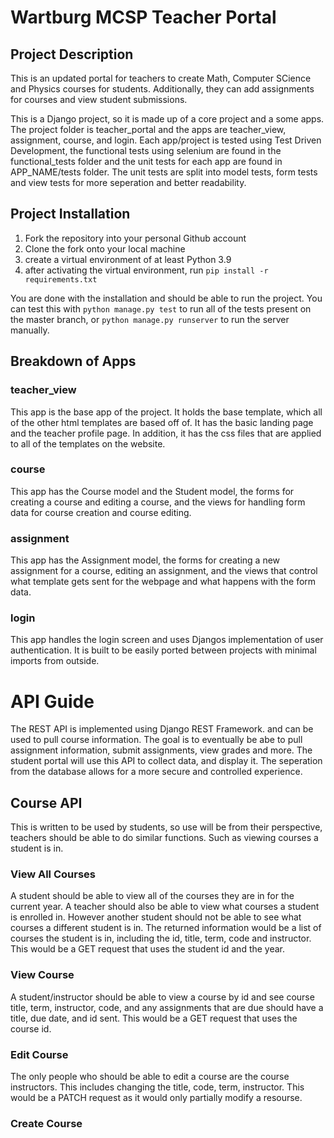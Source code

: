 # Wartburg MCSP Teacher Portal

## Project Description

This is an updated portal for teachers to create Math, Computer SCience and Physics courses for students. Additionally, they can add assignments for courses and view student submissions.

This is a Django project, so it is made up of a core project and a some apps. The project folder is teacher_portal and the apps are teacher_view, assignment, course, and login. Each app/project is tested using Test Driven Development, the functional tests using selenium are found in the functional_tests folder and the unit tests for each app are found in APP_NAME/tests folder. The unit tests are split into model tests, form tests and view tests for more seperation and better readability.

## Project Installation

1. Fork the repository into your personal Github account
2. Clone the fork onto your local machine
3. create a virtual environment of at least Python 3.9
4. after activating the virtual environment, run `pip install -r requirements.txt`

You are done with the installation and should be able to run the project. You can test this with `python manage.py test` to run all of the tests present on the master branch, or `python manage.py runserver` to run the server manually.


## Breakdown of Apps

### teacher_view
This app is the base app of the project. It holds the base template, which all of the other html templates are based off of. It has the basic landing page and the teacher profile page. In addition, it has the css files that are applied to all of the templates on the website.

### course
This app has the Course model and the Student model, the forms for creating a course and editing a course, and the views for handling form data for course creation and course editing.

### assignment
This app has the Assignment model, the forms for creating a new assignment for a course, editing an assignment, and the views that control what template gets sent for the webpage and what happens with the form data.

### login
This app handles the login screen and uses Djangos implementation of user authentication. It is built to be easily ported between projects with minimal imports from outside.

# API Guide

The REST API is implemented using Django REST Framework. and can be used to pull course information. The goal is to eventually be abe to pull assignment information, submit assignments, view grades and more. The student portal will use this API to collect data, and display it. The seperation from the database allows for a more secure and controlled experience. 

## Course API

This is written to be used by students, so use will be from their perspective, teachers should be able to do similar functions. Such as viewing courses a student is in.

### View All Courses

A student should be able to view all of the courses they are in for the current year. A teacher should also be able to view what courses a student is enrolled in. However another student should not be able to see what courses a different student is in. The returned information would be a list of courses the student is in, including the id, title, term, code and instructor. This would be a GET request that uses the student id and the year.

### View Course

A student/instructor should be able to view a course by id and see course title, term, instructor, code, and any assignments that are due should have a title, due date, and id sent. This would be a GET request that uses the course id.

### Edit Course

The only people who should be able to edit a course are the course instructors. This includes changing the title, code, term, instructor. This would be a PATCH request as it would only partially modify a resourse.

### Create Course